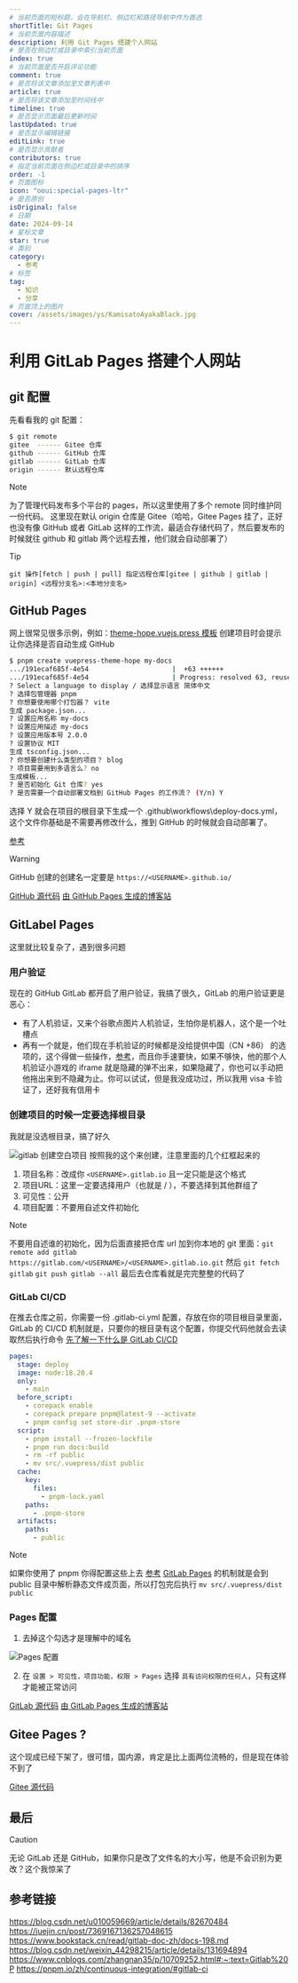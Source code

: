 ```yaml
---
# 当前页面的短标题，会在导航栏、侧边栏和路径导航中作为首选
shortTitle: Git Pages
# 当前页面内容描述
description: 利用 Git Pages 搭建个人网站
# 是否在侧边栏或目录中索引当前页面
index: true
# 当前页面是否开启评论功能
comment: true
# 是否将该文章添加至文章列表中
article: true
# 是否将该文章添加至时间线中
timeline: true
# 是否显示页面最后更新时间
lastUpdated: true
# 是否显示编辑链接
editLink: true
# 是否显示贡献者
contributors: true
# 指定当前页面在侧边栏或目录中的排序
order: -1
# 页面图标
icon: "ooui:special-pages-ltr"
# 是否原创
isOriginal: false
# 日期
date: 2024-09-14
# 星标文章
star: true
# 类别
category:
  - 参考
# 标签
tag:
  - 知识
  - 分享
# 页面顶上的图片
cover: /assets/images/ys/KamisatoAyakaBlack.jpg
---
```


# 利用 GitLab Pages 搭建个人网站

## git 配置

先看看我的 git 配置：

```bash
$ git remote
gitee  ------ Gitee 仓库
github ------ GitHub 仓库
gitlab ------ GitLab 仓库
origin ------ 默认远程仓库
```

> [!note]
> 为了管理代码发布多个平台的 pages，所以这里使用了多个 remote 同时维护同一份代码。
> 这里现在默认 origin 仓库是 Gitee（哈哈，Gitee Pages 挂了，正好也没有像 GitHub 或者 GitLab 这样的工作流，最适合存储代码了，然后要发布的时候就往 github 和 gitlab 两个远程去推，他们就会自动部署了）

> [!tip]
> `git 操作[fetch | push | pull] 指定远程仓库[gitee | github | gitlab | origin] <远程分支名>:<本地分支名>`

## GitHub Pages

网上很常见很多示例，例如：[theme-hope.vuejs.press 模板](https://theme-hope.vuejs.press/zh/get-started/create.html#_2-%E5%88%9B%E5%BB%BA%E9%A1%B9%E7%9B%AE%E6%A8%A1%E6%9D%BF) 创建项目时会提示让你选择是否自动生成 GitHub 

```bash
$ pnpm create vuepress-theme-hope my-docs
.../191ecaf685f-4e54                     |  +63 ++++++
.../191ecaf685f-4e54                     | Progress: resolved 63, reused 63, downloaded 0, added 63, done
? Select a language to display / 选择显示语言 简体中文
? 选择包管理器 pnpm
? 你想要使用哪个打包器？ vite
生成 package.json...
? 设置应用名称 my-docs
? 设置应用描述 my-docs
? 设置应用版本号 2.0.0
? 设置协议 MIT
生成 tsconfig.json...
? 你想要创建什么类型的项目？ blog
? 项目需要用到多语言么? no
生成模板...
? 是否初始化 Git 仓库? yes
? 是否需要一个自动部署文档到 GitHub Pages 的工作流？ (Y/n) Y
```

选择 Y 就会在项目的根目录下生成一个 .github\workflows\deploy-docs.yml，这个文件你基础是不需要再修改什么，推到 GitHub 的时候就会自动部署了。

[参考](https://theme-hope.vuejs.press/zh/get-started/deploy.html#%E6%9E%84%E5%BB%BA%E9%A1%B9%E7%9B%AE)

> [!warning]
> GitHub 创建的创建名一定要是 `https://<USERNAME>.github.io/`

[GitHub 源代码](https://github.com/mangocrisp/mangocrisp.github.io) 
[由 GitHub Pages 生成的博客站](https://mangocrisp.github.io)

## GitLabel Pages

这里就比较复杂了，遇到很多问题

### 用户验证
   
现在的 GitHub GitLab 都开启了用户验证，我搞了很久，GitLab 的用户验证更是恶心：

- 有了人机验证，又来个谷歌点图片人机验证，生怕你是机器人，这个是一个吐槽点
- 再有一个就是，他们现在手机验证的时候都是没给提供中国（CN +86） 的选项的，这个得做一些操作，[参考](https://blog.csdn.net/2203_75961777/article/details/136129428#:~:text=%E7%94%B1%E4%BA%8E%E6%9F%90%E4%BA%9B%E5%8E%9F%E5%9B%A0%EF%BC%8CG)，而且你手速要快，如果不够快，他的那个人机验证小游戏的 iframe 就是隐藏的弹不出来，如果隐藏了，你也可以手动把他拖出来到不隐藏为止。你可以试试，但是我没成功过，所以我用 visa 卡验证了，还好我有信用卡

### 创建项目的时候一定要选择根目录
我就是没选根目录，搞了好久

![gitlab 创建空白项目](/assets/images/blog/gitlab_create_blank_project.png)
按照我的这个来创建，注意里面的几个红框起来的

1. 项目名称：改成你 `<USERNAME>.gitlab.io` 且一定只能是这个格式
2. 项目URL：这里一定要选择用户（也就是 / ），不要选择到其他群组了
3. 可见性：公开
4. 项目配置：不要用自述文件初始化

> [!note]
> 不要用自述谁的初始化，因为后面直接把仓库 url 加到你本地的 git 里面：`git remote add gitlab https://gitlab.com/<USERNAME>/<USERNAME>.gitlab.io.git`
> 然后 `git fetch gitlab`
> `git push gitlab --all`
> 最后去仓库看就是完完整整的代码了

### GitLab CI/CD
在推去仓库之前，你需要一份 .gitlab-ci.yml 配置，存放在你的项目根目录里面，GitLab 的 CI/CD 机制就是，只要你的根目录有这个配置，你提交代码他就会去读取然后执行命令 
[先了解一下什么是 GitLab CI/CD](https://www.bookstack.cn/read/gitlab-doc-zh/docs-198.md)

```yaml
pages:
  stage: deploy
  image: node:18.20.4
  only:
    - main
  before_script:
    - corepack enable
    - corepack prepare pnpm@latest-9 --activate
    - pnpm config set store-dir .pnpm-store
  script:
    - pnpm install --frozen-lockfile
    - pnpm run docs:build
    - rm -rf public
    - mv src/.vuepress/dist public
  cache:
    key:
      files:
        - pnpm-lock.yaml
    paths:
      - .pnpm-store
  artifacts:
    paths:
      - public
```

> [!note]
> 如果你使用了 pnpm 你得配置这些上去 [参考](https://pnpm.io/zh/continuous-integration/#gitlab-ci)
> [GitLab Pages](https://www.bookstack.cn/read/gitlab-doc-zh/docs-245.md) 的机制就是会到 public 目录中解析静态文件成页面，所以打包完后执行 `mv src/.vuepress/dist public`

### Pages 配置
   
1. 去掉这个勾选才是理解中的域名

![Pages 配置](/assets/images/blog/gitlab_pages1.png)   

2. 在 `设置 > 可见性，项目功能，权限 > Pages` 选择 `具有访问权限的任何人`，只有这样才能被正常访问

[GitLab 源代码](https://gitlab.com/mangocrisp/mangocrisp.gitlab.io) 
[由 GitLab Pages 生成的博客站](https://mangocrisp.gitlab.io)

## Gitee Pages ?

这个现成已经下架了，很可惜，国内源，肯定是比上面两位流畅的，但是现在体验不到了

[Gitee 源代码](https://gitee.com/mangocrisp/mangocrisp) 

## 最后

> [!caution]
> 无论 GitLab 还是 GitHub，如果你只是改了文件名的大小写，他是不会识别为更改？这个我惊呆了

## 参考链接

https://blog.csdn.net/u010059669/article/details/82670484
https://juejin.cn/post/7369167136257048615
https://www.bookstack.cn/read/gitlab-doc-zh/docs-198.md
https://blog.csdn.net/weixin_44298215/article/details/131694894
https://www.cnblogs.com/zhangnan35/p/10709252.html#:~:text=Gitlab%20P
https://pnpm.io/zh/continuous-integration/#gitlab-ci